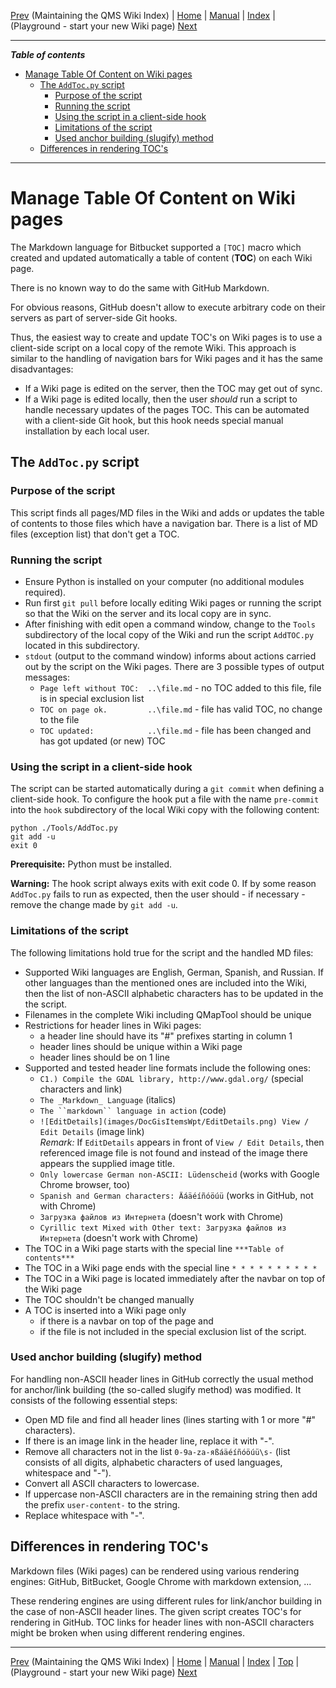 [Prev](AxMaintainIndex) (Maintaining the QMS Wiki Index) | [Home](Home) | [Manual](DocMain) | [Index](AxAdvIndex) | (Playground - start your new Wiki page) [Next](DocPlayground)
- - -

***Table of contents***

* [Manage Table Of Content on Wiki pages](#manage-table-of-content-on-wiki-pages)
    * [The `AddToc.py` script](#the-addtocpy-script)
        * [Purpose of the script](#purpose-of-the-script)
        * [Running the script](#running-the-script)
        * [Using the script in a client-side hook](#using-the-script-in-a-client-side-hook)
        * [Limitations of the script](#limitations-of-the-script)
        * [Used anchor building (slugify) method](#used-anchor-building-slugify-method)
    * [Differences in rendering TOC's ](#differences-in-rendering-tocs)

* * * * * * * * * *
 

# Manage Table Of Content on Wiki pages

The Markdown language for Bitbucket supported a `[TOC]` macro which created and updated automatically a table of content (**TOC**) on each Wiki page.

There is no known way to do the same with GitHub Markdown.

For obvious reasons, GitHub doesn't allow to execute arbitrary code on their servers as part of server-side Git hooks. 

Thus, the easiest way to create and update TOC's on Wiki pages is to use a client-side script on a local copy of the remote Wiki. This approach is similar to the handling of navigation bars for Wiki pages and it has the same disadvantages:

* If a Wiki page is edited on the server, then the TOC may get out of sync.
* If a Wiki page is edited locally, then the user *should* run a script to handle necessary updates of the pages TOC. This can be automated with a client-side Git hook, but this hook needs special manual installation by each local user.

## The `AddToc.py` script

### Purpose of the script

This script finds all pages/MD files in the Wiki and adds or updates the table of contents to those files which have a navigation bar. There is a list of MD files (exception list) that don't get a TOC.

### Running the script

* Ensure Python is installed on your computer (no additional modules required).
* Run first `git pull` before locally editing Wiki pages or running the script so that the Wiki on the server and its local copy are in sync.
* After finishing with edit open a command window, change to the `Tools` subdirectory of the local copy of the Wiki and run the script `AddTOC.py` located in this subdirectory.
* `stdout` (output to the command window) informs about actions carried out by the script on the Wiki pages. There are 3 possible types of output messages:
    * `Page left without TOC:  ..\file.md`   - no TOC added to this file, file is in special exclusion list
    * `TOC on page ok.         ..\file.md`   - file has valid TOC, no change to the file
    * `TOC updated:            ..\file.md`   - file has been changed and has got updated (or new) TOC


### Using the script in a client-side hook

The script can be started automatically during a `git commit` when defining a client-side hook. To configure the hook put a file with the name `pre-commit` into the `hook` subdirectory of the local Wiki copy with the following content:

~~~
python ./Tools/AddToc.py
git add -u 
exit 0
~~~

**Prerequisite:** Python must be installed.

**Warning:** The hook script always exits with exit code 0. If by some reason `AddToc.py` fails to run as expected, then the user should - if necessary - remove the change made by `git add -u`.

### Limitations of the script

The following limitations hold true for the script and the handled MD files:

* Supported Wiki languages are English, German, Spanish, and Russian. If other languages than the mentioned ones are included into the Wiki, then the list of non-ASCII alphabetic characters has to be updated in the the script.
* Filenames in the complete Wiki including QMapTool should be unique
* Restrictions for header lines in Wiki pages:
    * a header line should have its "#" prefixes starting in column 1
    * header lines should be unique within a Wiki page
    * header lines should be on 1 line
* Supported and tested header line formats include the following ones:
    * `C1.) Compile the GDAL library, http://www.gdal.org/` (special characters and link)
    * `The _Markdown_ Language` (italics)
    * `The ``markdown`` language in action` (code)
    * `![EditDetails](images/DocGisItemsWpt/EditDetails.png) View / Edit Details` (image link)  
     *Remark:* If `EditDetails` appears in front of `View / Edit Details`, then referenced image file is not found and instead of the image there appears the supplied image title.
    * `Only lowercase German non-ASCII: Lüdenscheid` (works with Google Chrome browser, too)
    * `Spanish and German characters: Äáäéíñóöúü` (works in GitHub, not with Chrome)
    * `Загрузка файлов из Интернета`  (doesn't work with Chrome)
    * `Cyrillic text Mixed with Other text: Загрузка файлов из Интернета` (doesn't work with Chrome)
* The TOC in a Wiki page starts with the special line `***Table of contents***`
* The TOC in a Wiki page ends with the special line `* * * * * * * * * *`
* The TOC in a Wiki page is located immediately after the navbar on top of the Wiki page
* The TOC shouldn't be changed manually
* A TOC is inserted into a Wiki page only 
    * if there is a navbar on top of the page and
    * if the file is not included in the special exclusion list of the script.

### Used anchor building (slugify) method

For handling non-ASCII header lines in GitHub correctly the usual method for anchor/link building (the so-called slugify method) was modified. It consists of the following essential steps:

* Open MD file and find all header lines (lines starting with 1 or more "#" characters).
* If there is an image link in the header line, replace it with "-".
* Remove all characters not in the list `0-9a-zа-яßáäéíñóöúü\s-` (list consists of all digits, alphabetic characters of used languages, whitespace and "-").
* Convert all ASCII characters to lowercase.
* If uppercase non-ASCII characters are in the remaining string then add the prefix `user-content-` to the string.
* Replace whitespace with "-".



## Differences in rendering TOC's 

Markdown files (Wiki pages) can be rendered using various rendering engines: GitHub, BitBucket, Google Chrome with markdown extension, ...

These rendering engines are using different rules for link/anchor building in the case of non-ASCII header lines. The given script creates TOC's for rendering in GitHub. TOC links for header lines with non-ASCII characters might be broken when using different rendering engines. 

- - -
[Prev](AxMaintainIndex) (Maintaining the QMS Wiki Index) | [Home](Home) | [Manual](DocMain) | [Index](AxAdvIndex) | [Top](#) | (Playground - start your new Wiki page) [Next](DocPlayground)
